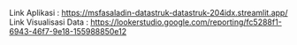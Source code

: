Link Aplikasi : https://msfasaladin-datastruk-datastruk-204idx.streamlit.app/
Link Visualisasi Data : https://lookerstudio.google.com/reporting/fc5288f1-6943-46f7-9e18-155988850e12
